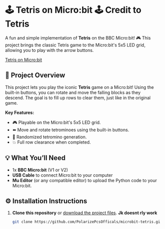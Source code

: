 # 🕹️ **Tetris on Micro:bit** 🕹️ Credit to Tetris

A fun and simple implementation of **Tetris** on the BBC Micro:bit! 🎮 This project brings the classic Tetris game to the Micro:bit's 5x5 LED grid, allowing you to play with the arrow buttons.

[Tetris on Micro:bit]([https://upload.wikimedia.org/wikipedia/commons/thumb/e/e2/Tetris.svg/320px-Tetris.svg.png](https://makecode.microbit.org/_Akxg96hd6Dt3)](https://makecode.microbit.org/S52887-28770-14686-14592))

## 🚀 **Project Overview**
This project lets you play the iconic **Tetris** game on a Micro:bit! Using the built-in buttons, you can rotate and move the falling blocks as they descend. The goal is to fill up rows to clear them, just like in the original game.

**Key Features:**
- 🎮 Playable on the Micro:bit's 5x5 LED grid.
- ⬅️ Move and rotate tetrominoes using the built-in buttons.
- 🔄 Randomized tetromino generation.
- 💥 Full row clearance when completed.

## 💡 **What You’ll Need**
- 1x **BBC Micro:bit** (V1 or V2)
- **USB Cable** to connect Micro:bit to your computer
- **Mu Editor** (or any compatible editor) to upload the Python code to your Micro:bit.

## ⚙️ **Installation Instructions**

1. **Clone this repository** or [download the project files](https://github.com/your-username/microbit-tetris). <strong>Jk doesnt rly work</strong>
   
   ```bash
   git clone https://github.com/PolarizePcsOfficals/microbit-tetris.git
